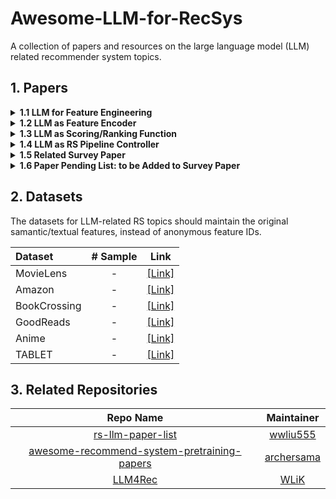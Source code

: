 # Awesome-LLM-for-RecSys

A collection of papers and resources on the large language model (LLM) related recommender system topics.

## 1. Papers

<details><summary><b>1.1 LLM for Feature Engineering</b></summary>
<p>

| **Name** | **Paper** | **LLM Backbone (Largest)** | **Tuning Strategy** | **Publication** | **Link** |
|:---|:---|:---:|:---:|:---:|:---:|
| | Language Models are Realistic Tabular Data Generators |  |  | ICLR 2023 | [[Link]](https://arxiv.org/abs/2210.06280) |
| | A First Look at LLM-Powered Generative News Recommendation |  |  | Arxiv 2023 | [[Link]](https://arxiv.org/abs/2305.06566) |
| | AnyPredict: Foundation Model for Tabular Prediction |  |  | Arxiv 2023 | [[Link]](https://arxiv.org/abs/2305.12081) |
| | Evaluation of Synthetic Datasets for Conversational Recommender Systems |  |  | Arxiv 2023 | [[Link]](https://arxiv.org/abs/2212.08167v1) |
| | Knowledge Graph Completion Models are Few-shot Learners: An Empirical Study of Relation Labeling in E-commerce with LLMs |  |  | Arxiv 2023 | [[Link]](https://arxiv.org/abs/2305.09858v1) |
| | TagGPT: Large Language Models are Zero-shot Multimodal Taggers |  |  | Arxiv 2023 | [[Link]](https://arxiv.org/abs/2304.03022v1) |
| | Large Language Models for User Interest Journeys |  |  | Arxiv 2023 | [[Link]](https://arxiv.org/abs/2305.15498) |
| | Privacy-Preserving Recommender Systems with Synthetic Query Generation using Differentially Private Large Language Models |  |  | Arxiv 2023 | [[Link]](https://arxiv.org/abs/2305.05973) |

</p>
</details>

<details><summary><b>1.2 LLM as Feature Encoder</b></summary>
<p>

| **Name** | **Paper** | **LLM Backbone (Largest)** | **Tuning Strategy** | **Publication** | **Link** |
|:---|:---|:---:|:---:|:---:|:---:|
| | U-BERT: Pre-training User Representations for Improved Recommendation |  |  | AAAI 2021 | [[Link]](https://ojs.aaai.org/index.php/AAAI/article/view/16557) |
| | UNBERT: User-News Matching BERT for News Recommendation |  |  | IJCAI 2021 | [[Link]](https://www.ijcai.org/proceedings/2021/462) |
| | Pre-trained Language Model based Ranking in Baidu Search |  |  | KDD 2021 | [[Link]](https://arxiv.org/abs/2105.11108) |
| | Pre-trained Language Model for Web-scale Retrieval in Baidu Search |  |  | KDD 2021 | [[Link]](https://arxiv.org/abs/2106.03373) |
| | Empowering News Recommendation with Pre-trained Language Models |  |  | SIGIR 2021 | [[Link]](https://arxiv.org/abs/2104.07413) |
| | Towards Universal Sequence Representation Learning for Recommender Systems |  |  | KDD 2022 | [[Link]](https://arxiv.org/abs/2206.05941) |
| | Boosting Deep CTR Prediction with a Plug-and-Play Pre-trainer for News Recommendation |  |  | COLING 2022 | Item | [[Link]](https://aclanthology.org/2022.coling-1.249/) |
| | MM-Rec: Visiolinguistic Model Empowered Multimodal News Recommendation |  |  | SIGIR 2022 | [[Link]](https://dl.acm.org/doi/abs/10.1145/3477495.3531896) |
| | Tiny-NewsRec: Effective and Efficient PLM-based News Recommendation |  |  | EMNLP 2022 | [[Link]](https://arxiv.org/abs/2112.00944) |
| | TwHIN-BERT: A Socially-Enriched Pre-trained Language Model for Multilingual Tweet Representations |  |  | Arxiv 2022 | [[Link]](https://arxiv.org/abs/2209.07562) |
| | Learning Vector-Quantized Item Representation for Transferable Sequential Recommenders |  |  | WWW 2023 | [[Link]](https://arxiv.org/abs/2210.12316) |
| | Improving Code Example Recommendations on Informal Documentation Using BERT and Query-Aware LSH: A Comparative Study |  |  | Arxiv 2023 | [[Link]](https://arxiv.org/abs/2305.03017v1) |
| | Exploring Adapter-based Transfer Learning for Recommender Systems: Empirical Studies and Practical Insights |  |  | Arxiv 2023 | [[Link]](https://arxiv.org/abs/2305.15036) |
| | CTR-BERT: Cost-effective knowledge distillation for billion-parameter teacher models |  |  | ENLSP 2021 | [[Link]](https://neurips2021-nlp.github.io/papers/20/CameraReady/camera_ready_final.pdf) |
| | Where to Go Next for Recommender Systems? ID- vs. Modality-based Recommender Models Revisited |  |  | SIGIR 2023 | [[Link]](https://arxiv.org/abs/2303.13835) |
| | Zero-Shot Recommender Systems |  |  | Arxiv 2021 | | [[Link]](https://arxiv.org/abs/2105.08318) |
|  | PTM4Tag: Sharpening Tag Recommendation of Stack Overflow Posts with Pre-trained Models |  |  | ICPC 2022 | [[Link]](https://arxiv.org/abs/2203.10965) |

</p>
</details>

<details><summary><b>1.3 LLM as Scoring/Ranking Function</b></summary>
<p>

<b>1.3.1 Item Scoring Task</b>

| **Name** | **Paper** | **LLM Backbone (Largest)** | **Tuning Strategy** | **Publication** | **Link** |
|:---|:---|:---:|:---:|:---:|:---:|
|  | Language Models as Recommender Systems: Evaluations and Limitations |  |  | ICBINB 2021 | [[Link]](https://openreview.net/forum?id=hFx3fY7-m9b) |
|  | PTab: Using the Pre-trained Language Model for Modeling Tabular Data |  |  | Arxiv 2022 | [[Link]](https://arxiv.org/abs/2209.08060) |
|  | Zero-Shot Recommendation as Language Modeling |  |  | Arxiv 2023 | [[Link]](https://arxiv.org/abs/2112.04184) |
|  | UniTRec: A Unified Text-to-Text Transformer and Joint Contrastive Learning Framework for Text-based Recommendation |  |  | ACL 2023 | [[Link]](https://arxiv.org/abs/2305.15756) |
|  | Text Is All You Need: Learning Language Representations for Sequential Recommendation |  |  | KDD 2023 | [[Link]](https://arxiv.org/abs/2305.13731v1) |
|  | TabLLM: Few-shot Classification of Tabular Data with Large Language Models |  |  | AISTATS 2023 | [[Link]](https://arxiv.org/abs/2210.10723) |
|  | Do LLMs Understand User Preferences? Evaluating LLMs On User Rating Prediction |  |  | Arxiv 2023 | [[Link]](https://arxiv.org/pdf/2305.06474.pdf) |
|  | BookGPT: A General Framework for Book Recommendation Empowered by Large Language Model |  |  | Arxiv 2023 | [[Link]](https://arxiv.org/abs/2305.15673v1) |
|  | Prompt Learning for News Recommendation |  |  | SIGIR 2023 | [[Link]](https://arxiv.org/abs/2304.05263) |
|  | TALLRec: An Effective and Efficient Tuning Framework to Align Large Language Model with Recommendation |  |  | Arxiv 2023 | [[Link]](https://arxiv.org/abs/2305.00447) |
    
<b>1.3.2 Item Generation Task</b>

| **Name** | **Paper** | **LLM Backbone (Largest)** | **Tuning Strategy** | **Publication** | **Link** |
|:---|:---|:---:|:---:|:---:|:---:|
|  | GPT4Rec: A Generative Framework for Personalized Recommendation and User Interests Interpretation |  |  | Arxiv 2023 | [[Link]](https://arxiv.org/abs/2304.03879) |
|  | UP5: Unbiased Foundation Model for Fairness-aware Recommendation |  |  | Arxiv 2023 | [[Link]](https://arxiv.org/abs/2305.12090) |
|  | VIP5: Towards Multimodal Foundation Models for Recommendation |  |  | Arxiv 2023 | [[Link]](https://arxiv.org/abs/2305.14302) |
|  | How to Index Item IDs for Recommendation Foundation Models |  |  | Arxiv 2023 | [[Link]](https://arxiv.org/abs/2305.06569) |
|  | Is ChatGPT Fair for Recommendation? Evaluating Fairness in Large Language Model Recommendation |  |  | Arxiv 2023 | [[Link]](https://arxiv.org/abs/2305.07609) |
|  | PALR: Personalization Aware LLMs for Recommendation |  |  | Arxiv 2023 | [[Link]](https://arxiv.org/abs/2305.07622) |
|  | Large Language Models are Zero-Shot Rankers for Recommender Systems |  |  | Arxiv 2023 | [[Link]](https://arxiv.org/abs/2305.08845) |
|  | Sparks of Artificial General Recommender (AGR): Early Experiments with ChatGPT |  |  | Arxiv 2023 | [[Link]](https://arxiv.org/abs/2305.04518) |
|  | Zero-Shot Next-Item Recommendation using Large Pretrained Language Models |  |  | Arxiv 2023 | [[Link]](https://arxiv.org/abs/2304.03153) |

<b>1.3.3 Hybrid Task</b>

| **Name** | **Paper** | **LLM Backbone (Largest)** | **Tuning Strategy** | **Publication** | **Link** |
|:---|:---|:---:|:---:|:---:|:---:|
|  | M6-Rec: Generative Pretrained Language Models are Open-Ended Recommender Systems |  |  | Arxiv 2022 | [[Link]](https://arxiv.org/abs/2205.08084) |
|  | Recommendation as Language Processing (RLP): A Unified Pretrain, Personalized Prompt & Predict Paradigm (P5) |  |  | RecSys 2022 | [[Link]](https://arxiv.org/abs/2203.13366) |
|  | Is ChatGPT a Good Recommender? A Preliminary Study |  |  | Arxiv 2023 | [[Link]](https://arxiv.org/abs/2304.10149) |
|  | Is ChatGPT Good at Search? Investigating Large Language Models as Re-Ranking Agent |  |  | Arxiv 2023 | [[Link]](https://arxiv.org/abs/2304.09542) |
|  | Uncovering ChatGPT's Capabilities in Recommender Systems |  |  | Arxiv 2023 | [[Link]](https://arxiv.org/abs/2305.02182) |
|  | Recommendation as Instruction Following: A Large Language Model Empowered Recommendation Approach |  |  | Arxiv 2023 | [[Link]](https://arxiv.org/abs/2305.07001) |

</p>
</details>

<details><summary><b>1.4 LLM as RS Pipeline Controller</b></summary>
<p>
    
| **Name** | **Paper** | **LLM Backbone (Largest)** | **Tuning Strategy** | **Publication** | **Link** |
|:---|:---|:---:|:---:|:---:|:---:|
|  | Chat-REC: Towards Interactive and Explainable LLMs-Augmented Recommender System |  |  | Arxiv 2023 | [[Link]](https://arxiv.org/abs/2303.14524) |
|  | Leveraging Large Language Models in Conversational Recommender Systems |  |  | Arxiv 2023 | [[Link]](https://arxiv.org/abs/2305.07961) |

</p>
</details>

<details><summary><b>1.5 Related Survey Paper</b></summary>
<p>

| **Paper** | **Publication** | **Link** |
|:---|:---:|:---:|
| A Survey on Large Language Models for Recommendation | Arxiv 2023 | [[Link]](https://arxiv.org/abs/2305.19860) |
| Pre-train, Prompt and Recommendation: A Comprehensive Survey of Language Modelling Paradigm Adaptations in Recommender Systems | Arxiv 2023 | [[Link]](https://arxiv.org/abs/2302.03735) |
    
</p>
</details>

<details><summary><b>1.6 Paper Pending List: to be Added to Survey Paper</b></summary>
<p>

| **Paper** | **Publication** | **Link** |
|:---|:---:|:---:|
| https://arxiv.org/abs/2306.00074 | Arxiv 2023 | [[Link]](https://arxiv.org/abs/2306.00074) |

</p>
</details>

## 2. Datasets

The datasets for LLM-related RS topics should maintain the original samantic/textual features, instead of anonymous feature IDs.

| **Dataset** | **# Sample** | **Link** |
|:---|:---:|:---:|
| MovieLens | - | [[Link]](https://grouplens.org/datasets/movielens/1m/) |
| Amazon | - | [[Link]](https://cseweb.ucsd.edu/~jmcauley/datasets.html#amazon_reviews) |
| BookCrossing | - | [[Link]](http://www2.informatik.uni-freiburg.de/~cziegler/BX/) |
| GoodReads | - | [[Link]](https://sites.google.com/eng.ucsd.edu/ucsdbookgraph/home) |
| Anime | - | [[Link]](https://www.kaggle.com/datasets/CooperUnion/anime-recommendations-database) |
| TABLET | - | [[Link]](https://dylanslacks.website/Tablet) |

## 3. Related Repositories

| **Repo Name** | **Maintainer** |
|:---:|:---:|
| [rs-llm-paper-list](https://github.com/wwliu555/rs-llm-paper-list) | [wwliu555](https://github.com/wwliu555) |
| [awesome-recommend-system-pretraining-papers](https://github.com/archersama/awesome-recommend-system-pretraining-papers) | [archersama](https://github.com/archersama) |
| [LLM4Rec](https://github.com/WLiK/LLM4Rec) | [WLiK](https://github.com/WLiK) |
